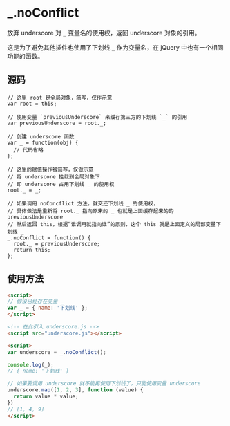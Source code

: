 # _.noConflict

放弃 underscore 对 `_` 变量名的使用权，返回 underscore 对象的引用。

这是为了避免其他插件也使用了下划线 `_` 作为变量名，在 jQuery 中也有一个相同功能的函数。


## 源码

```js{5,20,21,22,23}
// 这里 root 是全局对象，简写，仅作示意
var root = this;

// 使用变量 `previousUnderscore` 来缓存第三方的下划线 `_` 的引用
var previousUnderscore = root._;

// 创建 underscore 函数
var _ = function(obj) {
  // 代码省略
};

// 这里的赋值操作被简写，仅做示意
// 将 underscore 挂载到全局对象下
// 即 underscore 占用下划线 _ 的使用权
root._ = _;

// 如果调用 noConcflict 方法，就交还下划线 _ 的使用权，
// 具体做法是重新将 root._ 指向原来的 _ 也就是上面缓存起来的的 previousUnderscore
// 然后返回 this，根据“谁调用就指向谁”的原则，这个 this 就是上面定义的局部变量下划线 _
_.noConflict = function() {
  root._ = previousUnderscore;
  return this;
};
```

## 使用方法

```html
<script>
// 假设已经存在变量 _
var _ = { name: '下划线' };
</script>

<!-- 在此引入 underscore.js -->
<script src="underscore.js"></script>

<script>
var underscore = _.noConflict();

console.log(_);
// { name: '下划线' }

// 如果要调用 underscore 就不能再使用下划线了，只能使用变量 underscore
underscore.map([1, 2, 3], function (value) {
  return value * value;
})
// [1, 4, 9]
</script>
```
